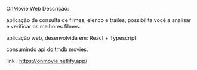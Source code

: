  OnMovie Web 
 Descrição:
 
 aplicação de consulta de filmes, elenco e trailes, possibilita você a analisar e verificar os melhores filmes. 

 aplicação web, desenvolvida em:
 React + Typescript 

consumindo api do tmdb movies.

link : https://onmovie.netlify.app/